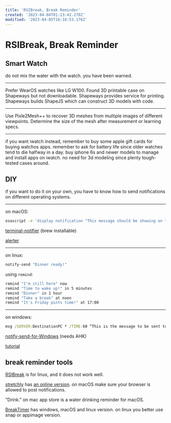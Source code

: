 ```yaml
---
title: 'RSIBreak, Break Reminder'
created: '2023-04-04T01:23:42.270Z'
modified: '2023-04-05T16:18:53.176Z'
---
```


# RSIBreak, Break Reminder

## Smart Watch

do not mix the water with the watch. you have been warned.

----

Prefer WearOS watches like LG W100. Found 3D printable case on Shapeways but not downloadable. Shapeways provides service for printing. Shapeways builds ShapeJS which can construct 3D models with code.

----

Use Pixle2Mesh++ to recover 3D meshes from multiple images of different viewpoints. Determine the size of the mesh after measurement or learning specs.

----

if you want iwatch instead, remember to buy some apple gift cards for buying watchos apps. remember to ask for battery life since older watches tend to die halfway in a day. buy iphone 6s and newer models to manage and install apps on iwatch. no need for 3d modeling since plenty tough-tested cases around.

## DIY

if you want to do it on your own, you have to know how to send notifications on different operating systems.

----

on macOS:

```bash
osascript -e 'display notification "This message should be showing on the notification" with title "Coding Tips"'
```

[terminal-notifier](https://github.com/julienXX/terminal-notifier) (brew installable)

[alerter](https://github.com/vjeantet/alerter)

----

on linux:

```bash
notify-send "Dinner ready!"
```

using `remind`:

```bash
remind "I'm still here" now
remind "Time to wake up!" in 5 minutes
remind "Dinner" in 1 hour
remind "Take a break" at noon
remind "It's Friday pints time!" at 17:00
```

----

on windows:

```cmd
msg /SERVER:DestinationPC * /TIME:60 “This is the message to be sent to a PC named DestinationPC and closes in 60 seconds."
```

[notify-send-for-Windows](https://github.com/Fonata/notify-send-for-Windows) (needs AHK)

[tutorial](https://superuser.com/questions/1179758/how-can-i-send-a-notification-to-a-windows-10-computer-from-the-command-line)

## break reminder tools

[RSIBreak](https://userbase.kde.org/RSIBreak) is for linux, and it does not work well.

[stretchly](https://github.com/hovancik/stretchly) has [an online version](https://web.stretchly.net). on macOS make sure your browser is allowed to post notifications.

"Drink." on mac app store is a water drinking reminder for macOS.

[BreakTimer](https://breaktimer.app/) has windows, macOS and linux version. on linux you better use snap or appimage version.
